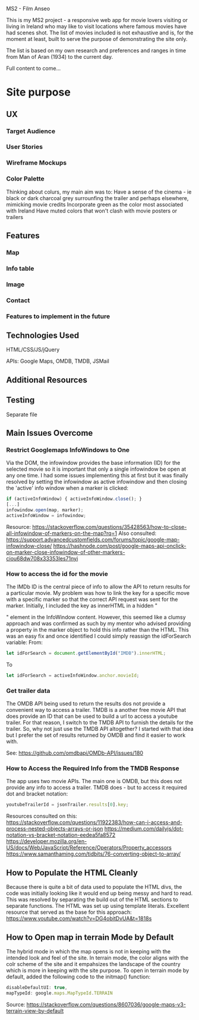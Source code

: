 MS2 - Film Anseo

This is my MS2 project - a responsive web app for movie lovers visiting or living in Ireland who may like to visit locations where famous movies have had scenes shot.
The list of movies included is not exhaustive and is, for the moment at least, built to serve the purpose of demonstrating the site only.

The list is based on my own research and preferences and ranges in time from Man of Aran (1934) to the current day.

Full content to come...

# Site purpose

## UX

### Target Audience

### User Stories

### Wireframe Mockups

### Color Palette

Thinking about colurs, my main aim was to:
Have a sense of the cinema - ie black or dark charcoal grey surrounfing the trailer and perhaps elsewhere, mimicking movie credits
Incorporate green as the color most associated with Ireland
Have muted colors that won't clash with movie posters or trailers

## Features

### Map

### Info table

### Image

### Contact

### Features to implement in the future

## Technologies Used
HTML/CSS/JS/jQuery

APIs: Google Maps, OMDB, TMDB, JSMail

## Additional Resources

## Testing
Separate file

## Main Issues Overcome

### Restrict Googlemaps InfoWindows to One
Via the DOM, the infowindow provides the base information (ID) for the selected movie so it is important that only a single infowindow be open at any one time. I had some issues implementing this at first but it was finally resolved by setting the infowindow as active infowindow and then closing the 'active' info window when a marker is clicked: 
```javascript
if (activeInfoWindow) { activeInfoWindow.close(); }
[...]
infowindow.open(map, marker);
activeInfoWindow = infowindow;
```
Resource: 
https://stackoverflow.com/questions/35428563/how-to-close-all-infowindow-of-markers-on-the-map?rq=1
Also consulted: 
https://support.advancedcustomfields.com/forums/topic/google-map-infowindow-close/
https://hashnode.com/post/google-maps-api-onclick-on-marker-close-infowindow-of-other-markers-ciou68dw708x33353les71nyi

### How to access the id for the movie
The IMDb ID is the central piece of info to allow the API to return results for a particular movie. My problem was how to link the key for a specific move with a specific marker so that the correct API request was sent for the marker.
Initially, I included the key as innerHTML in a hidden "<p>" element in the InfoWindow content. However, this seemed like a clumsy approach and was confirmed as such by my mentor who advised providing a property in the marker object to hold this info rather than the HTML. This was an easy fix and once identified I could simply reassign the idForSearch variable:
From:
```JavaScript
let idForSearch = document.getElementById("IMDB").innerHTML;
```
To 
```JavaScript
let idForSearch = activeInfoWindow.anchor.movieId; 
```
### Get trailer data
The OMDB API being used to return the results dos not provide a convenient way to access a trailer. TMDB is a another free movie API that does provide an ID that can be used to build a url to access a youtube trailer. For that reason, I switch to the TMDB API to furnish the details for the trailer.
So, why not just use the TMDB API altogether?
I started with that idea but I prefer the set of results returned by OMDB and find it easier to work with.

See: https://github.com/omdbapi/OMDb-API/issues/180


### How to Access the Required Info from the TMDB Response
The app uses two movie APIs. The main one is OMDB, but this does not provide any info to access a trailer. TMDB does - but to access it required dot and bracket notation:
```javascript
youtubeTrailerId = jsonTrailer.results[0].key;
```

Resources consulted on this:
https://stackoverflow.com/questions/11922383/how-can-i-access-and-process-nested-objects-arrays-or-json
https://medium.com/dailyjs/dot-notation-vs-bracket-notation-eedea5fa8572
https://developer.mozilla.org/en-US/docs/Web/JavaScript/Reference/Operators/Property_accessors
https://www.samanthaming.com/tidbits/76-converting-object-to-array/

## How to Populate the HTML Cleanly
Because there is quite a bit of data used to populate the HTML divs, the code was initially looking like it would end up being messy and hard to read.
This was resolved by separating the build out of the HTML sections to separate functions. The HTML was set up using template literals.
Excellent resource that served as the base for this approach: https://www.youtube.com/watch?v=DG4obitDvUA&t=1818s

## How to Open map in terrain Mode by Default
The hybrid mode in which the map opens is not in keeping with the intended look and feel of the site. In terrain mode, the color aligns with the colr scheme of the site and it empahsizes the landscape of the country which is more in keeping with the site purpose.
To open in terrain mode by default, added the following code to the initmap() function:
```JavaScript
disableDefaultUI: true,
mapTypeId: google.maps.MapTypeId.TERRAIN
``` 

Source: https://stackoverflow.com/questions/8607036/google-maps-v3-terrain-view-by-default






